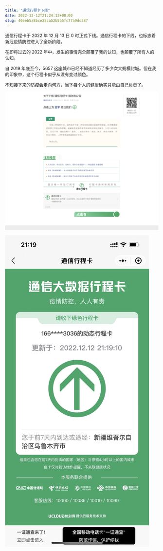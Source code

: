 ```yaml
---
title: "通信行程卡下线"
date: 2022-12-12T21:24:12+08:00
slug: 40eeb5a8bce28ca52b5b5fc77a9dc387
---
```


通信行程卡于 2022 年 12 月 13 日 0 时正式下线。通信行程卡的下线，也标志着新冠疫情防控进入了全新阶段。

在即将过去的 2022 年中，发生的事情完全颠覆了我的认知，也颠覆了所有人的认知。

自 2019 年底至今，5657 这座城市已经不知道经历了多少次大规模封城。但在我的印象中，这个行程卡似乎从没有变过颜色。

不知接下来的防疫会走向何方，当下每个人的健康确实只能由自己负责了。

![关于下线“通信行程卡”服务的公告](/img/2022/关于下线“通信行程卡”服务的公告.png)

![通信行程卡](/img/2022/微信图片_20221212212510.jpg)

